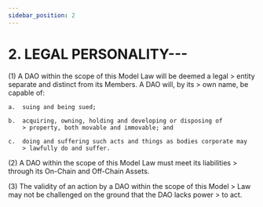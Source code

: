 ```yaml
---
sidebar_position: 2
---
```


# 2.  LEGAL PERSONALITY---

 
(1) A DAO within the scope of this Model Law will be deemed a legal
    > entity separate and distinct from its Members. A DAO will, by its
    > own name, be capable of:

    a.  suing and being sued;

    b.  acquiring, owning, holding and developing or disposing of
        > property, both movable and immovable; and

    c.  doing and suffering such acts and things as bodies corporate may
        > lawfully do and suffer.

(2) A DAO within the scope of this Model Law must meet its liabilities
    > through its On-Chain and Off-Chain Assets.

(3) The validity of an action by a DAO within the scope of this Model
    > Law may not be challenged on the ground that the DAO lacks power
    > to act.
